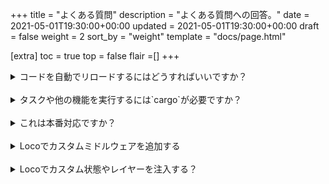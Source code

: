 +++
title = "よくある質問"
description = "よくある質問への回答。"
date = 2021-05-01T19:30:00+00:00
updated = 2021-05-01T19:30:00+00:00
draft = false
weight = 2
sort_by = "weight"
template = "docs/page.html"

[extra]
toc = true
top = false
flair =[]
+++

<details>
<summary>コードを自動でリロードするにはどうすればいいですか？</summary>

[cargo watchexec](https://crates.io/crates/watchexec)を試してみてください：

```
$ watchexec --notify -r -- cargo loco start
```

または[bacon](https://github.com/Canop/bacon)

```
$ bacon run
```

</details>
<br/>
<details>
<summary>タスクや他の機能を実行するには`cargo`が必要ですか？</summary>
`cargo`経由で実行する必要はありませんが、開発中は強く推奨されます。`--release`でビルドした場合、バイナリにはコードを含むすべてが含まれ、`cargo`やRustは不要です。
</details>

<br/>

<details>
<summary>これは本番対応ですか？</summary>

Locoはまだ初期段階ですが、そのルーツはそうではありません。これは`Hyperstackjs.io`のほぼ書き直しで、Hyperstackは本番対応の内部Rails風フレームワークに基づいています。

Locoの大部分はAxum、SeaORM、その他の安定したフレームワーク周りの接着コードなので、それを考慮できます。

現段階のバージョン0.1.xでは、問題が発生した場合は_採用して問題を報告する_ことをお勧めします。

</details>

<br/>
<details>
<summary>Locoでカスタムミドルウェアを追加する</summary>
LocoはAxumミドルウェアと互換性があります。カスタム構造体で`FromRequestParts`を実装し、コントローラー内で統合するだけです。
</details>

<br/>

<details>
<summary>Locoでカスタム状態やレイヤーを注入する？</summary>
はい、`Hooks::after_routes`を実装することで可能です。このフックはLocoが既に構築したAxumルーターを受け取り、ニーズに合う利用可能なAxum関数をシームレスに追加できます。

ルートや（404）フォールバックハンドラーがLocoのミドルウェアの影響を受ける必要がある場合は、ミドルウェアがインストールされる前に呼び出される`Hooks::before_routes`に追加できます。
</details>

<br/>
